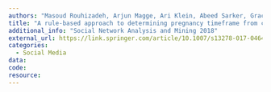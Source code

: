 ```yaml
---
authors: "Masoud Rouhizadeh, Arjun Magge, Ari Klein, Abeed Sarker, Graciela Gonzalez"
title: "A rule-based approach to determining pregnancy timeframe from contextual social media postings"
additional_info: "Social Network Analysis and Mining 2018"
external_url: https://link.springer.com/article/10.1007/s13278-017-0464-z
categories:
  - Social Media
data:
code:
resource:
---
```

